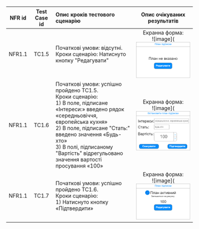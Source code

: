 |NFR id|Test Case id|Опис кроків тестового сценарію|Опис очікуваних результатів|
|:-:|:-:|:-|:-:|
|NFR1.1|TC1.5|Початкові умови: відсутні. <br> Кроки сценарію: Натиснуто кнопку "Редагувати"|Екранна форма: <br> ![image](![image](https://github.com/oleksandrblazhko/ai204-kolesnik/blob/laboratory-work-8/2-SoftwareDesign/2.8-TestCases/images/tc1_5.png?raw=true)
|NFR1.1|TC1.6|Початкові умови: успішно пройдено TC1.5. <br> Кроки сценарію: <br> 1) В поле, підписане «Інтереси:» введено рядок «середньовіччя, європейська кухня» <br> 2) В поле, підписане "Стать:" введено значення «Будь-хто» <br> 3) В полі, підписаному "Вартість" відрегульовано значення вартості просування «100»|Екранна форма: <br> ![image](![image](https://github.com/oleksandrblazhko/ai204-kolesnik/blob/laboratory-work-8/2-SoftwareDesign/2.8-TestCases/images/tc1_6.png?raw=true)
|NFR1.1|TC1.7|Початкові умови: успішно пройдено TC1.6. <br> Кроки сценарію: <br> 1) Натиснуто кнопку «Підтвердити»|Екранна форма: <br> ![image](![image](https://github.com/oleksandrblazhko/ai204-kolesnik/blob/laboratory-work-8/2-SoftwareDesign/2.8-TestCases/images/tc1_7.png?raw=true)
